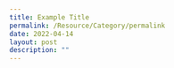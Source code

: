 ```yaml
---
title: Example Title
permalink: /Resource/Category/permalink
date: 2022-04-14
layout: post
description: ""
---
```

